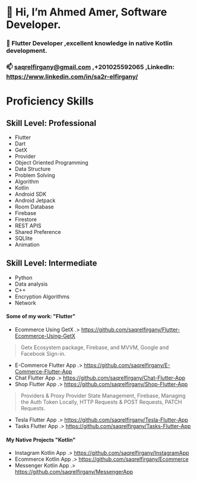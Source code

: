 #  👋 Hi, I’m Ahmed Amer, Software Developer.
### 👀 Flutter Developer ,excellent knowledge in native Kotlin development.
### 📫 saqrelfirgany@gmail.com ,+201025592065 ,LinkedIn: https://www.linkedin.com/in/sa2r-elfirgany/
 
# Proficiency Skills
## Skill Level: Professional

- Flutter 
- Dart
- GetX
- Provider
- Object Oriented Programming
- Data Structure
- Problem Solving
- Algorithm
- Kotlin
- Android SDK
- Android Jetpack
- Room Database
- Firebase
- Firestore
- REST APIS
- Shared Preference
- SQLlite
- Animation

## Skill Level: Intermediate
- Python
- Data analysis
- C++
- Encryption Algorithms
- Network


#### Some of my work: "Flutter"

- Ecommerce Using GetX .> https://github.com/saqrelfirgany/Flutter-Ecommerce-Using-GetX
> Getx Ecosystem package, Firebase, and MVVM, Google and Facebook Sign-in.
- E-Commerce Flutter App .> https://github.com/saqrelfirgany/E-Commerce-Flutter-App
- Chat Flutter App .> https://github.com/saqrelfirgany/Chat-Flutter-App
- Shop Flutter App .> https://github.com/saqrelfirgany/Shop-Flutter-App
> Providers & Proxy Provider State Management, Firebase, Managing the Auth Token Locally, HTTP Requests & POST Requests, PATCH Requests.

- Tesla Flutter App .> https://github.com/saqrelfirgany/Tesla-Flutter-App
- Tasks Flutter App .> https://github.com/saqrelfirgany/Tasks-Flutter-App


#### My Native Projects "Kotlin"

- Instagram Kotlin App .> https://github.com/saqrelfirgany/InstagramApp
- Ecommerce Kotlin App .> https://github.com/saqrelfirgany/Ecommerce
- Messenger Kotlin App .> https://github.com/saqrelfirgany/MessengerApp

